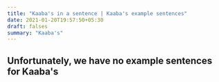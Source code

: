 ```yaml
---
title: "Kaaba's in a sentence | Kaaba's example sentences"
date: 2021-01-20T19:57:50+05:30
draft: falses
summary: "Kaaba's"
---
```

## Unfortunately, we have no example sentences for Kaaba's                 

